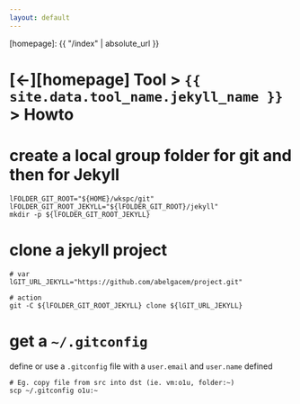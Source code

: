 ```yaml
---
layout: default
---
```



[//]: #(Reference)
[homepage]:   {{ "/index" | absolute_url }}

# [&larr;][homepage] Tool > `{{ site.data.tool_name.jekyll_name }}` > Howto




# create a local group folder for git and then for Jekyll
```shell
lFOLDER_GIT_ROOT="${HOME}/wkspc/git"
lFOLDER_GIT_ROOT_JEKYLL="${lFOLDER_GIT_ROOT}/jekyll"
mkdir -p ${lFOLDER_GIT_ROOT_JEKYLL}
```

# clone a  jekyll project
```shell
# var
lGIT_URL_JEKYLL="https://github.com/abelgacem/project.git"

# action
git -C ${lFOLDER_GIT_ROOT_JEKYLL} clone ${lGIT_URL_JEKYLL}
```

# get a `~/.gitconfig`
define or use a `.gitconfig` file with a `user.email` and `user.name` defined
```shell
# Eg. copy file from src into dst (ie. vm:o1u, folder:~)
scp ~/.gitconfig o1u:~
```


